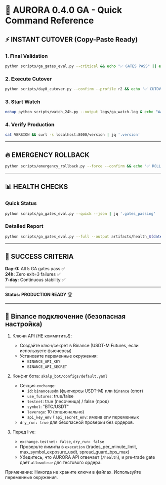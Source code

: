 # 🚀 AURORA 0.4.0 GA - Quick Command Reference

## ⚡ INSTANT CUTOVER (Copy-Paste Ready)

### 1. Final Validation
```bash
python scripts/ga_gates_eval.py --critical && echo "✅ GATES PASS" || echo "❌ GATES FAIL"
```

### 2. Execute Cutover
```bash
python scripts/day0_cutover.py --confirm --profile r2 && echo "✅ CUTOVER SUCCESS" || echo "❌ CUTOVER FAILED"
```

### 3. Start Watch
```bash
nohup python scripts/watch_24h.py --output logs/ga_watch.log & echo "Watch PID: $!"
```

### 4. Verify Production
```bash
cat VERSION && curl -s localhost:8000/version | jq '.version'
```

---

## 🔥 EMERGENCY ROLLBACK

```bash
python scripts/emergency_rollback.py --force --confirm && echo "✅ ROLLBACK COMPLETE"
```

---

## 📊 HEALTH CHECKS

### Quick Status
```bash
python scripts/ga_gates_eval.py --quick --json | jq '.gates_passing'
```

### Detailed Report
```bash
python scripts/ga_gates_eval.py --full --output artifacts/health_$(date +%Y%m%d_%H%M).md
```

---

## 🎯 SUCCESS CRITERIA

**Day-0:** All 5 GA gates pass ✅  
**24h:** Zero exit=3 failures ✅  
**7-day:** Continuous stability ✅  

---

**Status: PRODUCTION READY** 🏆

---

## 🔐 Binance подключение (безопасная настройка)

1) Ключи API (НЕ коммитить!):
	- Создайте ключ/секрет в Binance (USDT-M Futures, если используете фьючерсы)
	- Установите переменные окружения:
	  - `BINANCE_API_KEY`
	  - `BINANCE_API_SECRET`

2) Конфиг бота: `skalp_bot/configs/default.yaml`
	- Секция `exchange`:
	  - `id`: `binanceusdm` (фьючерсы USDT-M) или `binance` (спот)
	  - `use_futures`: true/false
	  - `testnet`: true (песочница) / false (прод)
	  - `symbol`: "BTC/USDT"
	  - `leverage`: 10 (опционально)
	  - `api_key_env` / `api_secret_env`: имена env переменных
	- `dry_run: true` для безопасной проверки без ордеров.

3) Перед live:
	- `exchange.testnet: false`, `dry_run: false`
	- Проверьте лимиты в `execution` (trades_per_minute_limit, max_symbol_exposure_usdt, spread_guard_bps_max)
	- Убедитесь, что AURORA API отвечает (`/health`), и pre-trade gate даёт `allow=true` для тестового ордера.

Примечание: Никогда не храните ключи в файлах. Используйте переменные окружения.